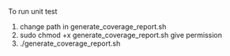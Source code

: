 To run unit test
1. change path in generate_coverage_report.sh
2. sudo chmod +x generate_coverage_report.sh give permission
3.  ./generate_coverage_report.sh   